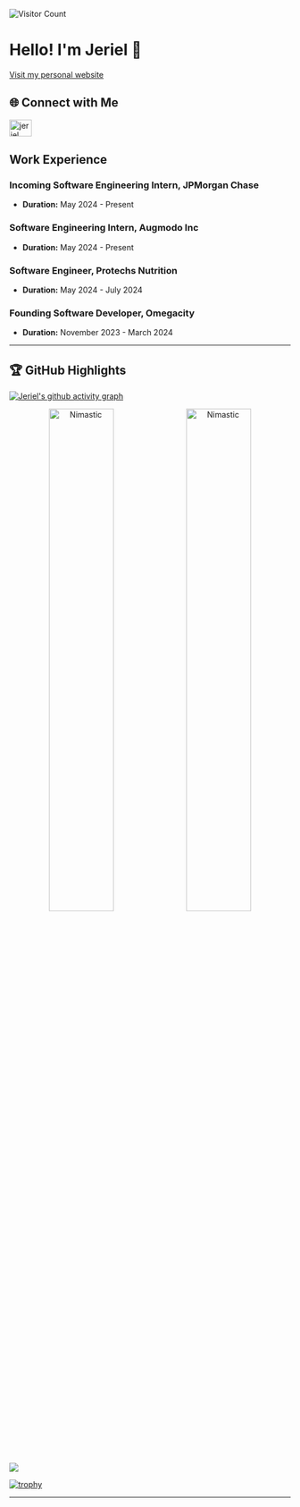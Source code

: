 ![Visitor Count](https://komarev.com/ghpvc/?username=Nimastic&label=Profile%20views&color=0e75b6&style=flat)

# Hello! I'm Jeriel 👋
[Visit my personal website](https://www.jerielchan.com)

## 🌐 Connect with Me
<a href="https://linkedin.com/in/jerielchan" target="blank">
  <img src="https://raw.githubusercontent.com/rahuldkjain/github-profile-readme-generator/master/src/images/icons/Social/linked-in-alt.svg" alt="jeriel" height="30" width="40" />
</a>



## Work Experience
### Incoming Software Engineering Intern, JPMorgan Chase
- **Duration:** May 2024 - Present
### Software Engineering Intern, Augmodo Inc
- **Duration:** May 2024 - Present
### Software Engineer, Protechs Nutrition
- **Duration:** May 2024 - July 2024
### Founding Software Developer, Omegacity 
- **Duration:** November 2023 - March 2024

---
## 🏆 GitHub Highlights
[![Jeriel's github activity graph](https://github-readme-activity-graph.vercel.app/graph?username=Nimastic)](https://github.com/Nimastic/github-readme-activity-graph)

<p align="center">
  <img width="48%" src="https://github-readme-stats.vercel.app/api?username=Nimastic&show_icons=true&theme=dracula&title_color=ff8000&text_color=ffffff&bg_color=6a6a6a&locale=en&hide_border=true" alt="Nimastic" />
  <img width="48%" src="https://github-readme-streak-stats.herokuapp.com/?user=Nimastic&theme=highcontrast&hide_border=true" alt="Nimastic" />
</p>

<a href="https://leetcode.com/u/lsy_urea"><img src="https://leetcard.jacoblin.cool/jerielchanzy?theme=dark&font=Ropa%20Sans" /></a>

[![trophy](https://github-profile-trophy.vercel.app/?username=nimastic&title=Stars,Followers,Commits,Repositories,MultipleLang,PullRequest&theme=onedark)](https://github.com/ryo-ma/github-profile-trophy)

---



